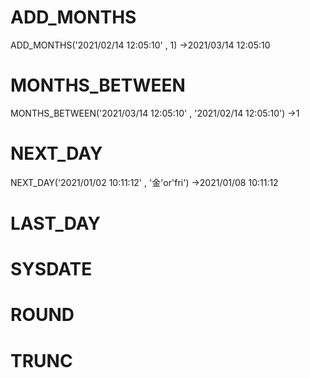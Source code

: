 # ADD_MONTHS
ADD_MONTHS('2021/02/14 12:05:10' , 1)
→2021/03/14 12:05:10
# MONTHS_BETWEEN
MONTHS_BETWEEN('2021/03/14 12:05:10' , '2021/02/14 12:05:10')
→1
# NEXT_DAY
NEXT_DAY('2021/01/02 10:11:12' , '金'or'fri')
→2021/01/08 10:11:12
# LAST_DAY

# SYSDATE
# ROUND
# TRUNC